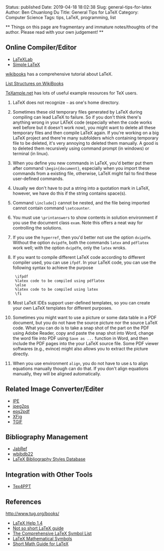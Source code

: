 Status: published
Date: 2019-04-18 18:02:38
Slug: general-tips-for-latex
Author: Ben Chuanlong Du
Title: General Tips for LaTeX
Category: Computer Science
Tags: tips, LaTeX, programming, list

**
Things on this page are fragmentary and immature notes/thoughts of the author.
Please read with your own judgement!
**



## Online Compiler/Editor

- [LaTeXLab](http://docs.latexlab.org/)
- [Simple LaTeX](http://www.simplelatex.com/)

[wikibooks](http://en.wikibooks.org/wiki/Latex) has a comprehensive tutorial about LaTeX. 

[List Structures on WikiBooks](http://en.wikibooks.org/wiki/LaTeX/List_Structures)

[TeXample.net](http://www.texample.net/) has lots of useful example resources for TeX users.

1. LaTeX does not recognize `~` as one's home directory.

2. Sometimes these old temporary files generated by LaTeX during compiling can lead LaTeX to failure. 
    So if you don't think there's anything wrong in your LATeX code 
    (especially when the code works well before but it doesn't work now), 
    you might want to delete all these temporary files and then compile LaTeX again. 
    If you're working on a big LaTeX project and there're many subfolders which containing temporary file to be deleted, 
    it's very annoying to deleted them manually. 
    A good is to deleted them recursively using command prompt (in windows) or terminal (in linux).

3. When you define you new commands in LaTeX, 
    you'd better put them after command `\begin{document}`, 
    especially when you import these commands from a existing file, otherwise, 
    LaTeX might fail to find these user-defined commands.

4. Usually we don't have to put a string into a quotation mark in LaTeX,
    however, we have do this if the string contains space(s).

5. Command `\include{}` cannot be nested, 
    and the file being
    imported cannot contain command `\setcounter`.

6. You must use `\printanswers` to show contents in solution
    environment if you use the document class `exam`. Note this offers a
    neat way for controlling the solutions.

7. If you use the `hyperref`, then you'd better not use the option `dvipdfm`.
    Without the option `dvipdfm`, both the commands `latex` and  `pdflatex`
    work well; with the option `dvipdfm`, only the `latex` wroks.

1. If you want to compile different LaTeX code according to different
    compiler used, you can use `ifpdf`. In your LaTeX code, you can use
    the following syntax to achieve the purpose

        \ifpdf
        %latex code to be compiled using pdflatex
        \else
        %latex code to be compiled using latex
        \fi
            

1. Most LaTeX IDEs support user-defined templates,
    so you can create your own LaTeX templates for different purposes.

2. Sometimes you might want to use a picture or some data table in a PDF document,
    but you do not have the source picture nor the source LaTeX code. What you
    can do is to take a snap shot of the part on the PDF using Adobe Reader,
    copy and paste the snap shot into Word, change the word file into PDF
    using `Save as ...` function in Word, and then include the PDF pages
    into the your LaTeX source file. Some PDF viewer softwares (e.g., evince) might also allows you
    to extract the picture directly. 

3. When you use environment `align`, you do not have to use `&` to align
    equations manually though can do that. If you don't align equations
    manually, they will be aligned automatically.

## Related Image Converter/Editer 

- [IPE](http://tclab.kaist.ac.kr/ipe/)
- [jpeg2ps](http://www.ctan.org/tex-archive/support/jpeg2ps/)
- [eps2pdf](http://www.ctan.org/tex-archive/support/eps2pdf/)
- [XFig](http://www.xfig.org/)
- [TGIF](http://bourbon.usc.edu/tgif/download.html)

## Bibliography Management 

- [JabRef](http://sourceforge.net/projects/jabref/)
- [wbibdb22](http://www.ctan.org/tex-archive/support/bibdb/)
- [LaTeX Bibliography Styles Database](http://jo.irisson.free.fr/bstdatabase/)

## Integration with Other Tools 

- [Tex4PPT](http://users.ecs.soton.ac.uk/srg/softwaretools/presentation/TeX4PPT/)

## References        

http://www.tug.org/books/

- [LaTeX Help 1.4](http://www.emerson.emory.edu/services/latex/latex2e/latex2e_toc.html)
- [Not so short LaTeX guide](http://www.ctan.org/tex-archive/info/lshort/english/lshort.pdf)
- [The Comprehensive LaTeX Symbol List](ftp://tug.ctan.org/pub/tex-archive/info/symbols/comprehensive/symbols-letter.pdf)
- [LaTeX Mathematical Symbols](http://amath.colorado.edu/documentation/LaTeX/Symbols.pdf)
- [Short Math Guide for LaTeX](ftp://ftp.ams.org/pub/tex/doc/amsmath/short-math-guide.pdf)
